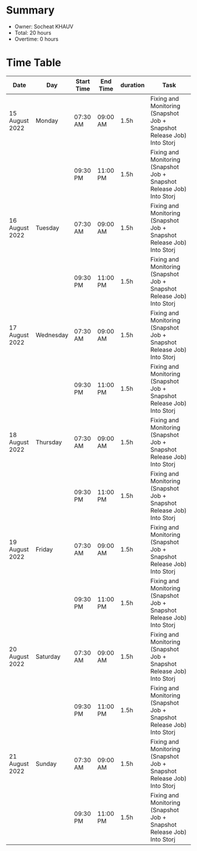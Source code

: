 # Summary

* Owner: Socheat KHAUV
* Total: 20 hours
* Overtime: 0 hours

# Time Table

| Date           | Day       | Start Time | End Time | duration | Task                                                                    |
|----------------|-----------|------------|----------|----------|-------------------------------------------------------------------------|
| 15 August 2022 | Monday    | 07:30 AM   | 09:00 AM | 1.5h     | Fixing and Monitoring (Snapshot Job + Snapshot Release Job) Into Storj  |
|                |           | 09:30 PM   | 11:00 PM | 1.5h     | Fixing and Monitoring (Snapshot Job + Snapshot Release Job) Into Storj  |
| 16 August 2022 | Tuesday   | 07:30 AM   | 09:00 AM | 1.5h     | Fixing and Monitoring (Snapshot Job + Snapshot Release Job) Into Storj  |
|                |           | 09:30 PM   | 11:00 PM | 1.5h     | Fixing and Monitoring (Snapshot Job + Snapshot Release Job) Into Storj  |
| 17 August 2022 | Wednesday | 07:30 AM   | 09:00 AM | 1.5h     | Fixing and Monitoring (Snapshot Job + Snapshot Release Job) Into Storj  |
|                |           | 09:30 PM   | 11:00 PM | 1.5h     | Fixing and Monitoring (Snapshot Job + Snapshot Release Job) Into Storj  |
| 18 August 2022 | Thursday  | 07:30 AM   | 09:00 AM | 1.5h     | Fixing and Monitoring (Snapshot Job + Snapshot Release Job) Into Storj  |
|                |           | 09:30 PM   | 11:00 PM | 1.5h     | Fixing and Monitoring (Snapshot Job + Snapshot Release Job) Into Storj  |
| 19 August 2022 | Friday    | 07:30 AM   | 09:00 AM | 1.5h     | Fixing and Monitoring (Snapshot Job + Snapshot Release Job) Into Storj  |
|                |           | 09:30 PM   | 11:00 PM | 1.5h     | Fixing and Monitoring (Snapshot Job + Snapshot Release Job) Into Storj  |
| 20 August 2022 | Saturday  | 07:30 AM   | 09:00 AM | 1.5h     | Fixing and Monitoring (Snapshot Job + Snapshot Release Job) Into Storj  |
|                |           | 09:30 PM   | 11:00 PM | 1.5h     | Fixing and Monitoring (Snapshot Job + Snapshot Release Job) Into Storj  |
| 21 August 2022 | Sunday    | 07:30 AM   | 09:00 AM | 1.5h     | Fixing and Monitoring (Snapshot Job + Snapshot Release Job) Into Storj  |
|                |           | 09:30 PM   | 11:00 PM | 1.5h     | Fixing and Monitoring (Snapshot Job + Snapshot Release Job) Into Storj  |


